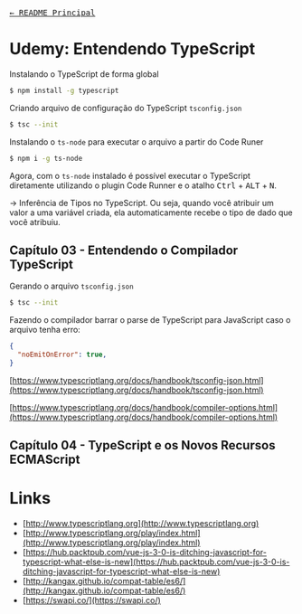 <kbd>[&larr; README Principal](../../README.md)</kbd>

# Udemy: Entendendo TypeScript

Instalando o TypeScript de forma global
```bash
$ npm install -g typescript
```

Criando arquivo de configuração do TypeScript `tsconfig.json`
```bash
$ tsc --init
```

Instalando o `ts-node` para executar o arquivo a partir do Code Runer
```bash
$ npm i -g ts-node
```

Agora, com o `ts-node` instalado é possível executar o TypeScript diretamente utilizando o plugin Code Runner e o atalho <kbd>Ctrl</kbd> + <kbd>ALT</kbd> + <kbd>N</kbd>.


-> Inferência de Tipos no TypeScript. Ou seja, quando você atribuir um valor a uma variável criada, ela automaticamente recebe o tipo de dado que você atribuiu.

## Capítulo 03 - Entendendo o Compilador TypeScript

Gerando o arquivo `tsconfig.json`
```bash
$ tsc --init
```

Fazendo o compilador barrar o parse de TypeScript para JavaScript caso o arquivo tenha erro:

```json
{
  "noEmitOnError": true,
}
```

[https://www.typescriptlang.org/docs/handbook/tsconfig-json.html](https://www.typescriptlang.org/docs/handbook/tsconfig-json.html)

[https://www.typescriptlang.org/docs/handbook/compiler-options.html](https://www.typescriptlang.org/docs/handbook/compiler-options.html)


## Capítulo 04 - TypeScript e os Novos Recursos ECMAScript




# Links

- [http://www.typescriptlang.org](http://www.typescriptlang.org)
- [http://www.typescriptlang.org/play/index.html](http://www.typescriptlang.org/play/index.html)
- [https://hub.packtpub.com/vue-js-3-0-is-ditching-javascript-for-typescript-what-else-is-new](https://hub.packtpub.com/vue-js-3-0-is-ditching-javascript-for-typescript-what-else-is-new)
- [http://kangax.github.io/compat-table/es6/](http://kangax.github.io/compat-table/es6/)
- [https://swapi.co/](https://swapi.co/)


